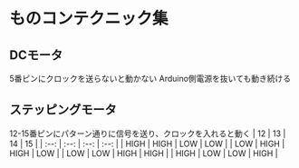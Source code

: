 # ものコンテクニック集

## DCモータ

5番ピンにクロックを送らないと動かない
Arduino側電源を抜いても動き続ける

## ステッピングモータ

12-15番ピンにパターン通りに信号を送り、クロックを入れると動く
| 12   | 13   | 14   | 15   | 
| :--: | :--: | :--: | :--: | 
| HIGH | HIGH | LOW  | LOW  | 
| LOW  | HIGH | HIGH | LOW  | 
| LOW  | LOW  | HIGH | HIGH | 
| HIGH | LOW  | LOW  | HIGH | 
